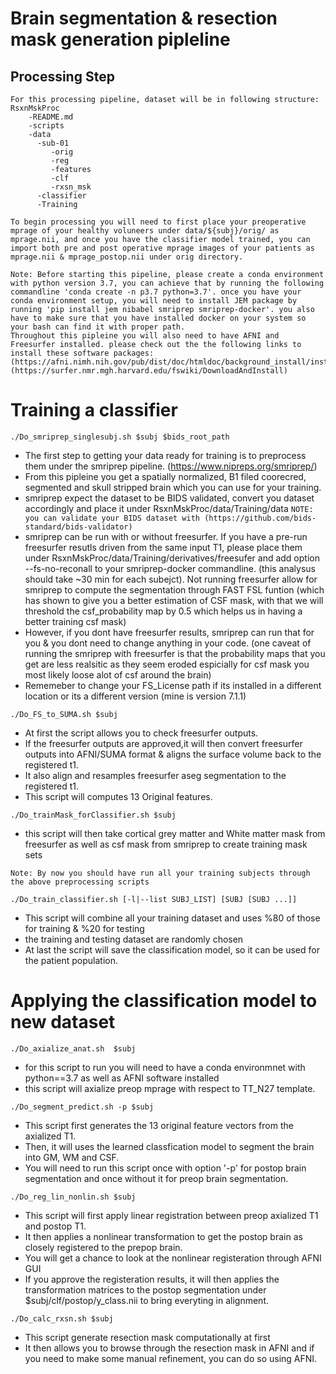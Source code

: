 # Brain segmentation & resection mask generation pipleline 

## Processing Step
```
For this processing pipeline, dataset will be in following structure:
RsxnMskProc 
    -README.md
    -scripts
    -data
      -sub-01
         -orig
         -reg
         -features
         -clf
         -rxsn_msk  
      -classifier
      -Training

To begin processing you will need to first place your preoperative mprage of your healthy voluneers under data/${subj}/orig/ as mprage.nii, and once you have the classifier model trained, you can import both pre and post operative mprage images of your patients as mprage.nii & mprage_postop.nii under orig directory.

Note: Before starting this pipeline, please create a conda environment with python version 3.7, you can achieve that by running the following commandline 'conda create -n p3.7 python=3.7'. once you have your conda environment setup, you will need to install JEM package by running 'pip install jem nibabel smriprep smriprep-docker'. you also have to make sure that you have installed docker on your system so your bash can find it with proper path. 
Throughout this pipleine you will also need to have AFNI and Freesurfer installed. please check out the the following links to install these software packages: 
(https://afni.nimh.nih.gov/pub/dist/doc/htmldoc/background_install/install_instructs/index.html)
(https://surfer.nmr.mgh.harvard.edu/fswiki/DownloadAndInstall)

```

# Training a classifier
```
./Do_smriprep_singlesubj.sh $subj $bids_root_path
```
-  The first step to getting your data ready for training is to preprocess them under the smriprep pipeline. (https://www.nipreps.org/smriprep/)
-  From this pipleine you get a spatially normalized, B1 filed coorecred, segmented and skull stripped brain which you can use for your training.
-  smriprep expect the dataset to be BIDS validated, convert you dataset accordingly and place it under RsxnMskProc/data/Training/data 
```NOTE: you can validate your BIDS dataset with (https://github.com/bids-standard/bids-validator)```
-  smriprep can be run with or without freesurfer. If you have a pre-run freesurfer resutls driven from the same input T1, please place them under RsxnMskProc/data/Training/derivatives/freesufer and add option --fs-no-reconall to your smriprep-docker commandline. (this analysus should take ~30 min for each subejct). Not running freesurfer allow for smriprep to compute the segmentation through FAST FSL funtion (which has shown to give you a better estimation of CSF mask, with that we will threshold the csf_probability map by 0.5 which helps us in having a better training csf mask)
-  However, if you dont have freesurfer results, smriprep can run that for you & you dont need to change anything in your code. (one caveat of running the smriprep with freesurfer is that the probability maps that you get are less realsitic as they seem eroded espicially for csf mask you most likely loose alot of csf around the brain)
-  Rememeber to change your FS_License path if its installed in a different location or its a different version (mine is version 7.1.1)

```
./Do_FS_to_SUMA.sh $subj
```
-  At first the script allows you to check freesurfer outputs.
-  If the freesurfer outputs are approved,it will then convert freesurfer outputs into AFNI/SUMA format & aligns the surface volume back to the registered t1.
-  It also align and resamples freesurfer aseg segmentation to the registered t1.
-  This script will computes 13 Original features.
   
```
./Do_trainMask_forClassifier.sh $subj
```
-  this script will then take cortical grey matter and White matter mask from freesurfer as well as csf mask from smriprep to create training mask sets

```Note: By now you should have run all your training subjects through the above preprocessing scripts```

```
./Do_train_classifier.sh [-l|--list SUBJ_LIST] [SUBJ [SUBJ ...]]
```
-  This script will combine all your training dataset and uses %80 of those for training & %20 for testing 
-  the training and testing dataset are randomly chosen
-  At last the script will save the classification model, so it can be used for the patient population.

 
# Applying the classification model to new dataset

```
./Do_axialize_anat.sh  $subj
```
-   for this script to run you will need to have a conda environmnet with python==3.7 as well as AFNI software installed
-   this script will axialize preop mprage with respect to TT_N27 template. 

```
./Do_segment_predict.sh -p $subj
```
-   This script first generates the 13 original feature vectors from the axialized T1.
-   Then, it will uses the learned classfication model to segment the brain into GM, WM and CSF.
-   You will need to run this script once with option '-p' for postop brain segmentation and once without it for preop brain segmentation.

```
./Do_reg_lin_nonlin.sh $subj
```
-   This script will first apply linear registration between preop axialized T1 and postop T1. 
-   It then applies a nonlinear transformation to get the postop brain as closely registered to the prepop brain.
-   You will get a chance to look at the nonlinear registeration through AFNI GUI
-   If you approve the registeration results, it will then applies the transformation matrices to the postop segmentation under $subj/clf/postop/y_class.nii to bring everyting in alignment.

```
./Do_calc_rxsn.sh $subj
```
-   This script generate resection mask computationally at first
-   It then allows you to browse through the resection mask in AFNI and if you need to make some manual refinement, you can do so using AFNI.








